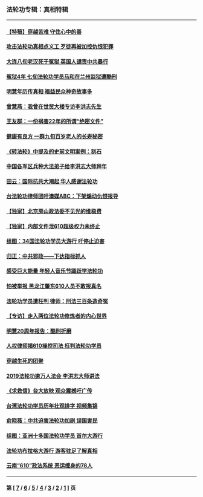 ### 法轮功专辑：真相特辑
---
#### [【特稿】穿越苦难 守住心中的善](../../pages/nf4389/n13784979.md?11240430) 
#### [攻击法轮功真相点义工 歹徒再被加控仇恨犯罪](../../pages/nf4389/n13601019.md?11240430) 
#### [大连八旬老汉死于冤狱 英国人谴责中共暴行](../../pages/nf4389/n13480118.md?11240430) 
#### [冤狱4年 七旬法轮功学员马和在兰州监狱遭酷刑](../../pages/nf4389/n13304688.md?11240430) 
#### [明慧年历传真相 福益民众神奇故事多](../../pages/nf4389/n13294545.md?11240430) 
#### [曾慧燕：我曾在世贸大楼专访李洪志先生](../../pages/nf4389/n12898729.md?11240430) 
#### [王友群：一份祸害22年的所谓“绝密文件”](../../pages/nf4389/n12871750.md?11240430) 
#### [健康有良方 一群九旬百岁老人的长寿秘密](../../pages/nf4389/n12847475.md?11240430) 
#### [《转法轮》中提及的史前文明案例：刻石](../../pages/nf4389/n12758577.md?11240430) 
#### [中国各军区兵种大法弟子给李洪志大师拜年](../../pages/nf4389/n12750047.md?11240430) 
#### [田云：国际抗共大潮起 华人感谢法轮功](../../pages/nf4389/n12357708.md?11240430) 
#### [台法轮功律师团吁澳媒ABC：下架煽动仇恨报导](../../pages/nf4389/n12279917.md?11240430) 
#### [【独家】北京房山政法委不见光的维稳费](../../pages/nf4389/n12031979.md?11240430) 
#### [【独家】内部文件泄610超级权力未终止](../../pages/nf4389/n12023895.md?11240430) 
#### [组图：34国法轮功学员大游行 吁停止迫害](../../pages/nf4389/n11492658.md?11240430) 
#### [归正：中共邪政——下达指标抓人](../../pages/nf4389/n11474770.md?11240430) 
#### [感受巨大能量 年轻人音乐节踊跃学法轮功](../../pages/nf4389/n11441981.md?11240430) 
#### [怕被举报 黑龙江肇东610人员不敢报真名](../../pages/nf4389/n11436499.md?11240430) 
#### [法轮功学员遭枉判 律师：刑法三百条造奇冤](../../pages/nf4389/n11433943.md?11240430) 
#### [【专访】走入两位法轮功修炼者的内心世界](../../pages/nf4389/n11415623.md?11240430) 
#### [明慧20周年报告：酷刑折磨](../../pages/nf4389/n11387954.md?11240430) 
#### [人权律师揭610操控司法 枉判法轮功学员](../../pages/nf4389/n11313370.md?11240430) 
#### [穿越生死的团聚](../../pages/nf4389/n11258922.md?11240430) 
#### [2019法轮功逾万人法会 李洪志大师讲法](../../pages/nf4389/n11265303.md?11240430) 
#### [《求救信》台大放映 观众震撼吁广传](../../pages/nf4389/n10922251.md?11240430) 
#### [台湾法轮功学员历年壮观排字 视频集锦](../../pages/nf4389/n10878789.md?11240430) 
#### [俞晓薇：中共迫害法轮功加剧 误国害民](../../pages/nf4389/n10859260.md?11240430) 
#### [组图：亚洲十多国法轮功学员 首尔大游行](../../pages/nf4389/n10781149.md?11240430) 
#### [法轮功布拉格大游行 游客驻足了解真相](../../pages/nf4389/n10749360.md?11240430) 
#### [云南“610”政法系统 恶运缠身的78人](../../pages/nf4389/n10747534.md?11240430) 

---
#### 第 [ [7](./7.md?11240430) / [6](./6.md?11240430) / [5](./5.md?11240430) / [4](./4.md?11240430) / [3](./3.md?11240430) / [2](./2.md?11240430) / [1](./1.md?11240430) ] 页
